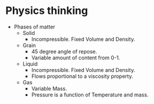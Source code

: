
# Physics thinking

- Phases of matter
    - Solid
        - Incompressible. Fixed Volume and Density.
    - Grain
        - 45 degree angle of repose.
        - Variable amount of content from 0-1.
    - Liquid
        - Incompressible. Fixed Volume and Density.
        - Flows proportional to a viscosity property.
    - Gas
        - Variable Mass.
        - Pressure is a function of Temperature and mass.

